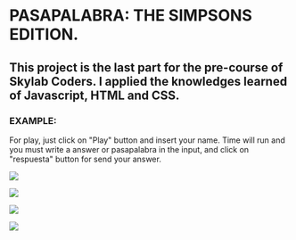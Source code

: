 # PASAPALABRA: THE SIMPSONS EDITION.

## This project is the last part for the pre-course of Skylab Coders. I applied the knowledges learned of Javascript, HTML and CSS.

### EXAMPLE:

For play, just click on "Play" button and insert your name.
Time will run and you must write a answer or pasapalabra in the input, and click on "respuesta" button for send your answer.

![](https://media.giphy.com/media/1gdwvs13j3t7HGrEAh/giphy.gif)

![](https://media.giphy.com/media/cJf6vdWUbMpCsJUjz0/giphy.gif)

![](https://media.giphy.com/media/QfoAQMYwnYAbmlzeg6/giphy.gif)

![](https://media.giphy.com/media/c7wfr2JVmzvBYKPWvs/giphy.gif)
